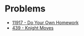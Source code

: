 # Problems

- [11917 - Do Your Own Homework](https://uva.onlinejudge.org/index.php?option=com_onlinejudge&Itemid=8&page=show_problem&problem=3068)
- [439 - Knight Moves](https://uva.onlinejudge.org/index.php?option=com_onlinejudge&Itemid=8&page=show_problem&problem=380)
